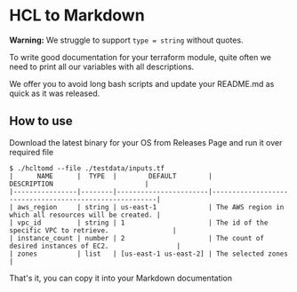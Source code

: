 # HCL to Markdown

**Warning:** We struggle to support `type = string` without quotes.

To write good documentation for your terraform module, quite often we need to print all our variables with all descriptions.

We offer you to avoid long bash scripts and update your README.md as quick as it was released.

## How to use

Download the latest binary for your OS from Releases Page and run it over required file

```shell
$ ./hcltomd --file ./testdata/inputs.tf
|      NAME      |  TYPE  |        DEFAULT        |                      DESCRIPTION                       |
|----------------|--------|-----------------------|--------------------------------------------------------|
| aws_region     | string | us-east-1             | The AWS region in which all resources will be created. |
| vpc_id         | string | 1                     | The id of the specific VPC to retrieve.                |
| instance_count | number | 2                     | The count of desired instances of EC2.                 |
| zones          | list   | [us-east-1 us-east-2] | The selected zones                                     |
```

That's it, you can copy it into your Markdown documentation
